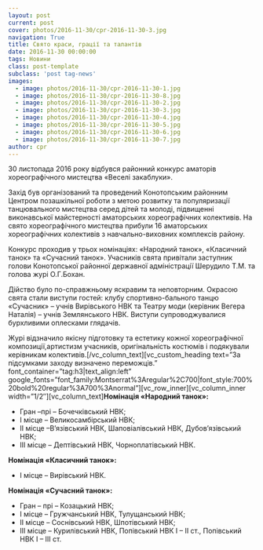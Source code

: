 ```yaml
---
layout: post
current: post
cover: photos/2016-11-30/cpr-2016-11-30-3.jpg
navigation: True
title: Свято краси, грації та талантів
date: 2016-11-30 00:00:00
tags: Новини
class: post-template
subclass: 'post tag-news'
images:
  - image: photos/2016-11-30/cpr-2016-11-30-1.jpg
  - image: photos/2016-11-30/cpr-2016-11-30-8.jpg
  - image: photos/2016-11-30/cpr-2016-11-30-2.jpg
  - image: photos/2016-11-30/cpr-2016-11-30-3.jpg
  - image: photos/2016-11-30/cpr-2016-11-30-4.jpg
  - image: photos/2016-11-30/cpr-2016-11-30-5.jpg
  - image: photos/2016-11-30/cpr-2016-11-30-6.jpg
  - image: photos/2016-11-30/cpr-2016-11-30-7.jpg
author: cpr
---
```


30 листопада 2016 року відбувся районний конкурс аматорів хореографічного мистецтва «Веселі закаблуки».

Захід був організований та проведений Конотопським районним Центром позашкільної роботи з метою розвитку та популяризації танцювального мистецтва серед дітей та молоді, підвищенні виконавської майстерності аматорських хореографічних колективів. На свято хореографічного мистецтва прибули 16 аматорських хореографічних колективів з навчально-виховних комплексів району.

Конкурс проходив у трьох номінаціях: «Народний танок», «Класичний танок» та «Сучасний танок». Учасників свята привітали заступник голови Конотопської районної державної адміністрації Шерудило Т.М. та голова журі О.Г.Бохан.

Дійство було по-справжньому яскравим та неповторним. Окрасою свята стали виступи гостей: клубу спортивно-бального танцю «Сучасник» &#8211; учнів Вирівського НВК та Театру моди (керівник Вегера Наталія) – учнів Землянського НВК. Виступи супроводжувалися бурхливими оплесками глядачів.

Журі відзначило якісну підготовку та естетику кожної хореографічної композиції,артистизм учасників, оригінальність костюмів і подякували керівникам колективів.\[/vc\_column\_text\]\[vc\_custom\_heading text=&#8221;За підсумками заходу визначено переможців.&#8221; font\_container=&#8221;tag:h3|text\_align:left&#8221; google\_fonts=&#8221;font\_family:Montserrat%3Aregular%2C700|font\_style:700%20bold%20regular%3A700%3Anormal&#8221;\]\[vc\_row\_inner\]\[vc\_column\_inner width=&#8221;1/2&#8243;\][vc\_column_text]**Номінація «Народний танок»:**

  * Гран –прі &#8211; Бочечківський НВК;
  * І місце – Великосамбірський НВК;
  * ІІ місце –В&#8217;язівський НВК, Шаповіалівський НВК, Дубов&#8217;язівський НВК;
  * ІІІ місце – Дептівський НВК, Чорноплатівський НВК.

**Номінація «Класичний танок»:**

  * І місце &#8211; Вирівський НВК.

**Номінація «Сучасний танок»:**

  * Гран – прі &#8211; Козацький НВК;
  * І місце – Гружчанський НВК, Тулущанський НВК;
  * ІІ місце – Соснівський НВК, Шпотівський НВК;
  * ІІІ місце – Курилівський НВК, Попівський НВК І – ІІ ст., Попівський НВК І – ІІІ ст.
